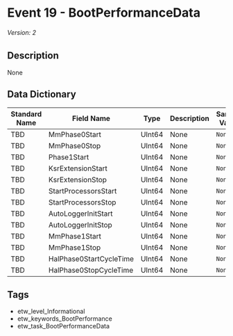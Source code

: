 # Event 19 - BootPerformanceData
###### Version: 2

## Description
None

## Data Dictionary
|Standard Name|Field Name|Type|Description|Sample Value|
|---|---|---|---|---|
|TBD|MmPhase0Start|UInt64|None|`None`|
|TBD|MmPhase0Stop|UInt64|None|`None`|
|TBD|Phase1Start|UInt64|None|`None`|
|TBD|KsrExtensionStart|UInt64|None|`None`|
|TBD|KsrExtensionStop|UInt64|None|`None`|
|TBD|StartProcessorsStart|UInt64|None|`None`|
|TBD|StartProcessorsStop|UInt64|None|`None`|
|TBD|AutoLoggerInitStart|UInt64|None|`None`|
|TBD|AutoLoggerInitStop|UInt64|None|`None`|
|TBD|MmPhase1Start|UInt64|None|`None`|
|TBD|MmPhase1Stop|UInt64|None|`None`|
|TBD|HalPhase0StartCycleTime|UInt64|None|`None`|
|TBD|HalPhase0StopCycleTime|UInt64|None|`None`|

## Tags
* etw_level_Informational
* etw_keywords_BootPerformance
* etw_task_BootPerformanceData